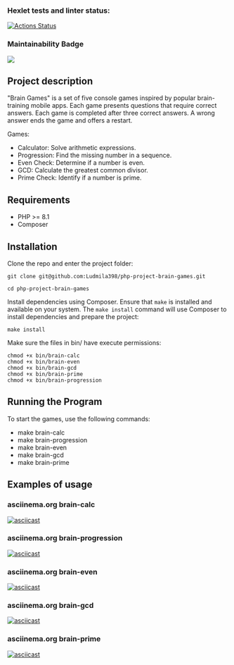 ### Hexlet tests and linter status:
[![Actions Status](https://github.com/Ludmila398/php-project-45/workflows/hexlet-check/badge.svg)](https://github.com/Ludmila398/php-project-45/actions)

### Maintainability Badge
<a href="https://codeclimate.com/github/Ludmila398/php-project-brain-games/maintainability"><img src="https://api.codeclimate.com/v1/badges/0cea80e89b8cb2a09d06/maintainability" /></a>

## Project description

"Brain Games" is a set of five console games inspired by popular brain-training mobile apps. Each game presents questions that require correct answers. Each game is completed after three correct answers. A wrong answer ends the game and offers a restart.

Games:
* Calculator: Solve arithmetic expressions.
* Progression: Find the missing number in a sequence.
* Even Check: Determine if a number is even.
* GCD: Calculate the greatest common divisor.
* Prime Check: Identify if a number is prime.

## Requirements

- PHP >= 8.1
- Composer

## Installation

Clone the repo and enter the project folder:
```
git clone git@github.com:Ludmila398/php-project-brain-games.git

cd php-project-brain-games
```
Install dependencies using Composer.
Ensure that `make` is installed and available on your system. The `make install` command will use Composer to install dependencies and prepare the project:
```
make install
```
Make sure the files in bin/ have execute permissions:
```
chmod +x bin/brain-calc
chmod +x bin/brain-even
chmod +x bin/brain-gcd
chmod +x bin/brain-prime
chmod +x bin/brain-progression
```

## Running the Program
To start the games, use the following commands:  
* make brain-calc
* make brain-progression
* make brain-even
* make brain-gcd
* make brain-prime

## Examples of usage

### asciinema.org brain-calc
[![asciicast](https://asciinema.org/a/t8ajujWfjqHbNvviAGY41sDed.svg)](https://asciinema.org/a/t8ajujWfjqHbNvviAGY41sDed)

### asciinema.org brain-progression
[![asciicast](https://asciinema.org/a/zEW0StWaQRyVnolPbDyEzTCen.svg)](https://asciinema.org/a/zEW0StWaQRyVnolPbDyEzTCen)

### asciinema.org brain-even
[![asciicast](https://asciinema.org/a/8VhvtUfq3rk04QUCVHJZTzH90.svg)](https://asciinema.org/a/8VhvtUfq3rk04QUCVHJZTzH90)

### asciinema.org brain-gcd
[![asciicast](https://asciinema.org/a/3ogcdjQPXIOnApMM1xBbSM9cG.svg)](https://asciinema.org/a/3ogcdjQPXIOnApMM1xBbSM9cG)

### asciinema.org brain-prime
[![asciicast](https://asciinema.org/a/yGDiNhNjw3Ue8CTh2lMwmSMWo.svg)](https://asciinema.org/a/yGDiNhNjw3Ue8CTh2lMwmSMWo)
